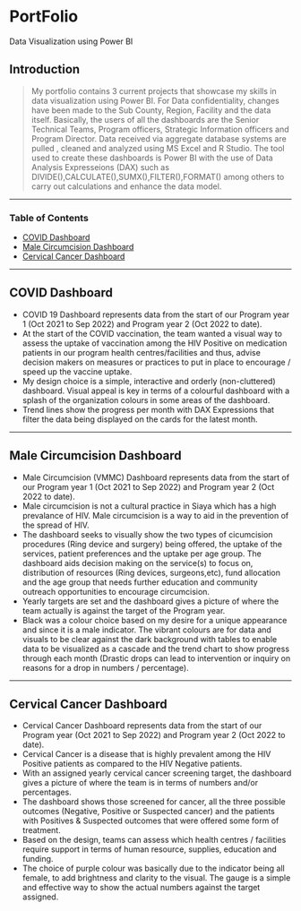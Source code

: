 # PortFolio
Data Visualization using Power BI
## Introduction

> My portfolio contains 3 current projects that showcase my skills in data visualization using Power BI. For Data confidentiality, changes have been made to the Sub County, Region, Facility and the data itself. 
> Basically, the users of all the dashboards are the Senior Technical Teams, Program officers, Strategic Information officers and Program Director.
> Data received via aggregate database systems are pulled , cleaned and analyzed using MS Excel and R Studio.
> The tool used to create these dashboards is Power BI with the use of Data Analysis Expresseions (DAX) such as DIVIDE(),CALCULATE(),SUMX(),FILTER(),FORMAT() among others to carry out calculations and enhance the data model.

---

### Table of Contents


- [COVID Dashboard](#description)
- [Male Circumcision Dashboard](#how-to-use)
- [Cervical Cancer Dashboard](#references)


---

## COVID Dashboard

* COVID 19 Dashboard represents data from the start of our Program year 1 (Oct 2021 to Sep 2022) and Program year 2 (Oct 2022 to date). 
* At the start of the COVID vaccination, the team wanted a visual way to assess the uptake of vaccination among the HIV Positive on medication patients in our program health centres/facilities and thus, advise decision makers on measures or practices to put in place to encourage / speed up the vaccine uptake. 
* My design choice is a simple, interactive and orderly (non-cluttered) dashboard. Visual appeal is key in terms of a colourful dashboard with a splash of the organization colours in some areas of the dashboard. 
* Trend lines show the progress per month with DAX Expressions that filter the data being displayed on the cards for the latest month. 





---

## Male Circumcision Dashboard

* Male Circumcision (VMMC) Dashboard represents data from the start of our Program year 1  (Oct 2021 to Sep 2022) and Program year 2 (Oct 2022 to date). 
* Male circumcision is not a cultural practice in Siaya which has a high prevalance of HIV. Male circumcision is a way to aid in the prevention of the spread of HIV.
* The dashboard seeks to visually show the two types of cicumcision procedures (Ring device and surgery) being offered, the uptake of the services, patient preferences and the uptake per age group. The dashboard aids decision making on the service(s) to focus on, distribution of resources (Ring devices, surgeons,etc), fund allocation and the age group that needs further education and community outreach opportunities to encourage circumcision.
* Yearly targets are set and the dashboard gives a picture of where the team actually is against the target of the Program year.
* Black was a colour choice based on my desire for a unique appearance and since it is a male indicator. The vibrant colours are for data and visuals to be clear against the dark background with tables to enable data to be visualized as a cascade and the trend chart to show progress through each month (Drastic drops can lead to intervention or inquiry on reasons for a drop in numbers / percentage).

---

## Cervical Cancer Dashboard
* Cervical Cancer Dashboard represents data from the start of our Program year (Oct 2021 to Sep 2022) and Program year 2 (Oct 2022 to date).
* Cervical Cancer is a disease that is highly prevalent among the HIV Positive patients as compared to the HIV Negative patients. 
* With an assigned yearly cervical cancer screening target, the dashboard gives a picture of where the team is in terms of numbers and/or percentages.
* The dashboard shows those screened for cancer, all the three possible outcomes (Negative, Positive or Suspected cancer) and the patients with Positives & Suspected outcomes that were offered some form of treatment.
* Based on the design, teams can assess which health centres / facilities require support in terms of human resource, supplies, education and funding. 
* The choice of purple colour was basically due to the indicator being all female, to add brightness and clarity to the visual. The gauge is a simple and effective way to show the actual numbers against the target assigned.




